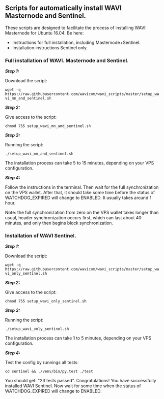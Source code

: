 ## Scripts for automatically install WAVI Masternode and Sentinel.

These scripts are designed to facilitate the process of installing WAVI Masternode for Ubuntu 16.04. Be here:

- Instructions for full installation, including Masternode+Sentinel. 
- Installation instructions Sentinel only.

### Full installation of WAVI. Masternode and Sentinel.

***Step 1:*** 

Download the script:

`wget -q https://raw.githubusercontent.com/wavicom/wavi_scripts/master/setup_wavi_mn_and_sentinel.sh`

***Step 2:***

Give access to the script:

`chmod 755 setup_wavi_mn_and_sentinel.sh`

***Step 3:***

Running the script:

`./setup_wavi_mn_and_sentinel.sh`

The installation process can take 5 to 15 minutes, depending on your VPS configuration.

***Step 4:***

Follow the instructions in the terminal. Then wait for the full synchronization on the VPS wallet. After that, it should take some time before the status of WATCHDOG_EXPIRED will change to ENABLED. It usually takes around 1 hour.

Note: the full synchronization from zero on the VPS wallet takes longer than usual, header synchronization occurs first, which can last about 40 minutes, and only then begins block synchronization.

### Installation of WAVI Sentinel.

***Step 1:*** 

Download the script:

`wget -q https://raw.githubusercontent.com/wavicom/wavi_scripts/master/setup_wavi_only_sentinel.sh`

***Step 2:***

Give access to the script:

`chmod 755 setup_wavi_only_sentinel.sh`

***Step 3:***

Running the script:

`./setup_wavi_only_sentinel.sh`

The installation process can take 1 to 5 minutes, depending on your VPS configuration.

***Step 4:***

Test the config by runnings all tests:

`cd sentinel && ./venv/bin/py.test ./test`

You should get: "23 tests passed". Congratulations! You have successfully installed WAVI Sentinel. Now wait for some time when the status of WATCHDOG_EXPIRED will change to ENABLED.
